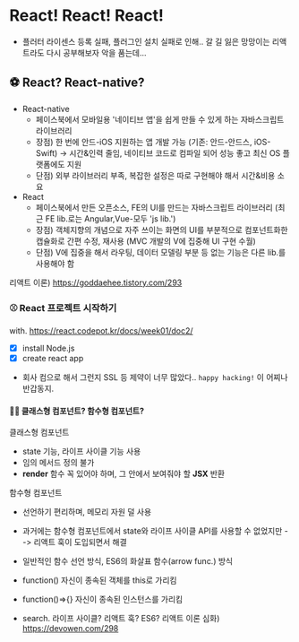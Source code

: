 # React! React! React! 
- 플러터 라이센스 등록 실패, 플러그인 설치 실패로 인해.. 갈 길 잃은 망망이는 리액트라도 다시 공부해보자 악을 품는데...

## ⚽ React? React-native?
- React-native
  - 페이스북에서 모바일용 '네이티브 앱'을 쉽게 만들 수 있게 하는 자바스크립트 라이브러리
  - 장점) 한 번에 안드-iOS 지원하는 앱 개발 가능 (기존: 안드-안드스, iOS-Swift) → 시간&인력 줄임, 네이티브 코드로 컴파일 되어 성능 좋고 최신 OS 플랫폼에도 지원 
  - 단점) 외부 라이브러리 부족, 복잡한 설정은 따로 구현해야 해서 시간&비용 소요
- React
  - 페이스북에서 만든 오픈소스, FE의 UI를 만드는 자바스크립트 라이브러리 (최근 FE lib.로는 Angular,Vue-모두 'js lib.')
  - 장점) 객체지향의 개념으로 자주 쓰이는 화면의 UI를 부분적으로 컴포넌트화한 캡슐화로 간편 수정, 재사용 (MVC 개발의 V에 집중해 UI 구현 수월)
  - 단점) V에 집중을 해서 라우팅, 데이터 모델링 부분 등 없는 기능은 다른 lib.를 사용해야 함

리액트 이론) https://goddaehee.tistory.com/293

### ⚾ React 프로젝트 시작하기 
with. https://react.codepot.kr/docs/week01/doc2/
- [x] install Node.js
- [x] create react app
- 회사 컴으로 해서 그런지 SSL 등 제약이 너무 많았다.. `happy hacking!` 이 어찌나 반갑동지.

#### 🤷‍♂️ 클래스형 컴포넌트? 함수형 컴포넌트?
클래스형 컴포넌트
- state 기능, 라이프 사이클 기능 사용
- 임의 메서드 정의 불가
- <strong>render</strong> 함수 꼭 있어야 하며, 그 안에서 보여줘야 할 <strong>JSX</strong> 반환  

함수형 컴포넌트
- 선언하기 편리하며, 메모리 자원 덜 사용
- 과거에는 함수형 컴포넌트에서 state와 라이프 사이클 API를 사용할 수 없었지만 --> 리액트 훅이 도입되면서 해결
- 일반적인 함수 선언 방식, ES6의 화살표 함수(arrow func.) 방식  
- function() 자신이 종속된 객체를 this로 가리킴
- function()=>{} 자신이 종속된 인스턴스를 가리킴



- search. 라이프 사이클? 리액트 훅? ES6?
리액트 이론 심화) https://devowen.com/298
